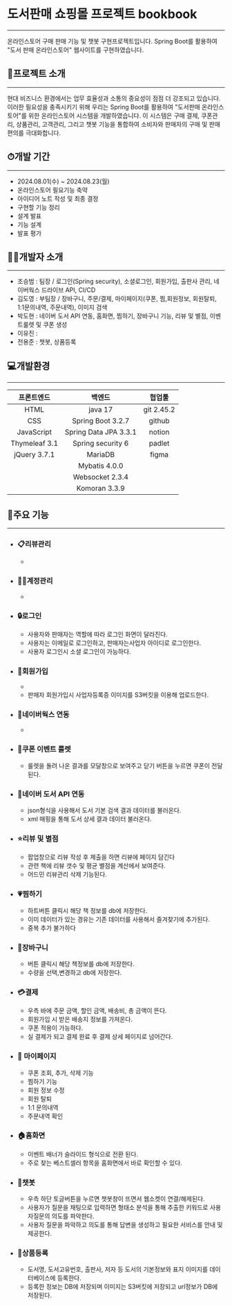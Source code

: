 # 도서판매 쇼핑몰 프로젝트 bookbook


---

온라인스토어 구매 판매 기능 및 챗봇 구현프로젝트입니다. 
Spring Boot를 활용하여 "도서 판매 온라인스토어" 웹사이트를 구현하였습니다.


## 📝프로젝트 소개

---

현대 비즈니스 환경에서는 업무 효율성과 소통의 중요성이 점점 더 강조되고 있습니다. 
이러한 필요성을 충족시키기 위해 우리는 Spring Boot를 활용하여 "도서판매 온라인스토어"를 위한 온라인스토어 시스템을 개발하였습니다.
이 시스템은 구매 결제, 쿠폰관리, 상품관리, 고객관리, 그리고 챗봇 기능을 통합하여 소비자와 판매자의 구매 및 판매 편의를 극대화합니다.


## ⏱개발 기간

---

- 2024.08.01(수) ~ 2024.08.23(월)
- 온라인스토어 필요기능 축약
- 아이디어 노트 작성 및 최종 결정
- 구현할 기능 정리
- 설계 발표
- 기능 설계
- 발표 평가


## 👩‍💻개발자 소개

---

- 조승범 : 팀장 / 로그인(Spring security), 소셜로그인, 회원가입, 출판사 관리, 네이버웍스 드라이브 API, CI/CD
- 김도영 : 부팀장 / 장바구니, 주문/결제, 마이페이지(쿠폰, 찜,회원정보, 회원탈퇴, 1:1문의내역, 주문내역), 이미지 검색
- 박도현 : 네이버 도서 API 연동, 홈화면, 찜하기, 장바구니 기능, 리뷰 및 별점, 이벤트룰렛 및 쿠폰 생성
- 이유진 : 
- 전용준 : 챗봇, 상품등록


## 💻개발환경

---

|프론트엔드|백엔드|협업툴|
|:---:|:---:|:---:|
|HTML|java 17|git 2.45.2|
|CSS|Spring Boot 3.2.7|github|
|JavaScript|Spring Data JPA 3.3.1|notion|
|Thymeleaf 3.1|Spring security 6|padlet| 
|jQuery 3.7.1|MariaDB|figma|
| |Mybatis 4.0.0| |
| |Websocket 2.3.4| |
| |Komoran 3.3.9| |

## 🔧주요 기능

---

- ### 📋리뷰관리
    - 

- ### 👨‍💼계정관리
    - 

- ### 🔒로그인
    - 사용자와 판매자는 역할에 따라 로그인 화면이 달라진다.
    - 사용자는 이메일로 로그인하고, 판매자는사업자 아이디로 로그인한다.
    - 사용자 로그인시 소셜 로그인이 가능하다.

- ### 👤회원가입
    - 
    - 판매자 회원가입시 사업자등록증 이미지를 S3버킷을 이용해 업로드한다.

- ### 📨네이버웍스 연동
    -   
		
- ### 🎫쿠폰 이벤트 룰렛
    - 룰렛을 돌려 나온 결과를 모달창으로 보여주고 닫기 버튼을 누르면 쿠폰이 전달된다.

- ### 📗네이버 도서 API 연동
    - json형식을 사용해서 도서 기본 검색 결과 데이터를 불러온다.
    - xml 매핑을 통해 도서 상세 결과 데이터 불러온다.

- ### ⭐️리뷰 및 별점
    - 팝업창으로 리뷰 작성 후 제출을 하면 리뷰에 페이지 담긴다
    - 관련 책에 리뷰 갯수 및 평균 별점을 계산에서 보여준다.
    - 어드민 리뷰관리 삭제 기능된다.

- ### 💗찜하기
    - 하트버튼 클릭시 해당 책 정보를 db에 저장한다.
    - 이미 데이터가 있는 경유는 기존 데이터를 사용해서 즐겨찾기에 추가된다.
    - 중복 추가 불가하다

- ### 👜장바구니
    - 버튼 클릭시 해당 책정보를 db에 저장한다.
    - 수량을 선택,변경하고 db에 저장한다.

- ### 💳결제
    - 우측 바에 주문 금액, 할인 금액, 배송비, 총 금액이 뜬다.
    - 회원가입 시 받은 배송지 정보를 가져온다.
    - 쿠폰 적용이 가능하다.
    - 실 결제가 되고 결제 완료 후 결제 상세 페이지로 넘어간다.
 
- ### 📂 마이페이지
    - 쿠폰 조회, 추가, 삭제 기능
    - 찜하기 기능
    - 회원 정보 수정
    - 회원 탈퇴
    - 1:1 문의내역
    - 주문내역 확인
	
- ### 🏠홈화면
    - 이벤트 배너가 슬라이드 형식으로 전환 된다.
    - 주로 찾는 베스트셀러 항목을 홈화면에서 바로 확인할 수 있다.
	
- ### 🤖챗봇
    - 우측 하단 토글버튼을 누르면 챗봇창이 뜨면서 웹소켓이 연결/해제된다.
    - 사용자가 질문을 채팅으로 입력하면 형태소 분석을 통해 추출한 키워드로 사용자질문의 의도를 파악한다.
    - 사용자 질문을 파악하고 의도를 통해 답변을 생성하고 필요한 서비스를 안내 및 제공한다.
	
- ### 📁상품등록
    - 도서명, 도서고유번호, 출판사, 저자 등 도서의 기본정보와 표지 이미지를 데이터베이스에 등록한다.
    - 등록한 정보는 DB에 저장되며 이미지는 S3버킷에 저장되고 url정보가 DB에 저장된다.
